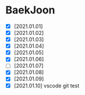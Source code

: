 # BaekJoon

- [x] [2021.01.01]
- [x] [2021.01.02]
- [x] [2021.01.03]
- [x] [2021.01.04]
- [x] [2021.01.05]
- [x] [2021.01.06]
- [ ] [2021.01.07]
- [x] [2021.01.08]
- [x] [2021.01.09]
- [x] [2021.01.10]
      vscode git test

